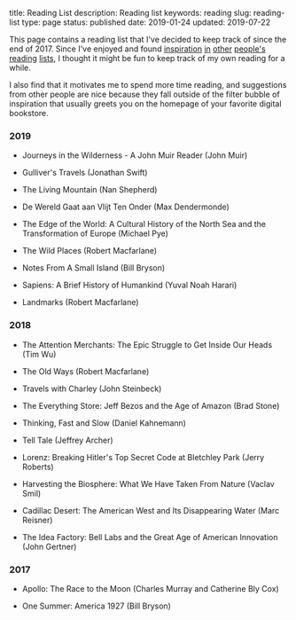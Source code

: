 title: Reading List
description: Reading list
keywords: reading
slug: reading-list
type: page
status: published
date: 2019-01-24
updated: 2019-07-22

This page contains a reading list that I've decided to keep track of since the end of 2017. Since I've enjoyed and found <a href="https://www.gatesnotes.com/About-Bill-Gates/Summer-Books-2018">inspiration</a> <a href="https://sivers.org/book">in</a> <a href="https://forrestbrazeal.com/2017/12/03/the-100-books-challenge-full-reading-list/">other</a> <a href="https://patrickcollison.com/svhistory">people's</a> <a href="https://meltingasphalt.com/what-im-reading/">reading</a> <a href="https://medium.com/@rabois/reading-list-604c88ecefa4">lists</a>, I thought it might be fun to keep track of my own reading for a while.

I also find that it motivates me to spend more time reading, and suggestions from other people are nice because they fall outside of the filter bubble of inspiration that usually greets you on the homepage of your favorite digital bookstore.

### 2019

- Journeys in the Wilderness - A John Muir Reader (John Muir)

- Gulliver's Travels (Jonathan Swift)

- The Living Mountain (Nan Shepherd)

- De Wereld Gaat aan Vlijt Ten Onder (Max Dendermonde)

- The Edge of the World: A Cultural History of the North Sea and the Transformation of Europe (Michael Pye)

- The Wild Places (Robert Macfarlane)

- Notes From A Small Island (Bill Bryson)

- Sapiens: A Brief History of Humankind (Yuval Noah Harari)

- Landmarks (Robert Macfarlane)

### 2018

- The Attention Merchants: The Epic Struggle to Get Inside Our Heads (Tim Wu)

- The Old Ways (Robert Macfarlane)

- Travels with Charley (John Steinbeck)

- The Everything Store: Jeff Bezos and the Age of Amazon (Brad Stone)

- Thinking, Fast and Slow (Daniel Kahnemann)

- Tell Tale (Jeffrey Archer)

- Lorenz: Breaking Hitler's Top Secret Code at Bletchley Park (Jerry Roberts)

- Harvesting the Biosphere: What We Have Taken From Nature (Vaclav Smil)

- Cadillac Desert: The American West and Its Disappearing Water (Marc Reisner)

- The Idea Factory: Bell Labs and the Great Age of American Innovation (John Gertner)

### 2017

- Apollo: The Race to the Moon (Charles Murray and Catherine Bly Cox)

- One Summer: America 1927 (Bill Bryson)

